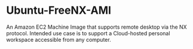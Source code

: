 # Ubuntu-FreeNX-AMI
An Amazon EC2 Machine Image that supports remote desktop via the NX protocol. Intended use case is to support a Cloud-hosted personal workspace accessible from any computer.
